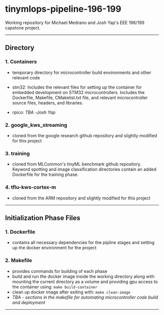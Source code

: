 # tinymlops-pipeline-196-199
Working repository for Michael Medrano and Josh Yap's EEE 196/199 capstone project.

---

## Directory

### 1. Containers
- temporary directory for microcontroller build environments and other relevant code

- stm32: Includes the relevant files for setting up the container for embedded development on STM32 microcontrollers. Includes the Dockerfile, Makefile, CMakelist.txt file, and relevant microcontroller source files, headers, and libraries. 

- rpico: *TBA -Josh Yap*

### 2. google_kws_streaming
- cloned from the google research github repository and slightly modified for this project

### 3. training
- cloned from MLCommon's tinyML benchmark github repository. Keyword spotting and image classification directories contain an added Dockerfile for the training phase.

### 4. tflu-kws-cortex-m
- cloned from the ARM repository and slightly modified for this project
---
## Initialization Phase Files

### 1. Dockerfile
- contains all necessary dependencies for the pipline stages and setting up the docker environment for the project

### 2. Makefile
- provides commands for building of each phase
- build and run the docker image inside the working directory along with mounting the current directory as a volume and providing gpu access to the container using: `make build-container`
- clean up docker image after exiting with: `make clean-image`
- *TBA - sections in the makefile for automating microcontroller code build and deployment*

--- 
